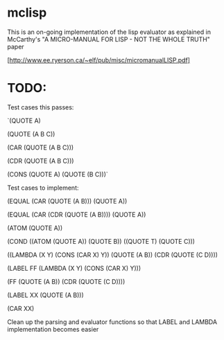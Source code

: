 mclisp
======

This is an on-going implementation of the lisp evaluator as explained in McCarthy's "A MICRO-MANUAL FOR LISP - NOT THE WHOLE TRUTH" paper

[http://www.ee.ryerson.ca/~elf/pub/misc/micromanualLISP.pdf]

TODO:
====
Test cases this passes:

`(QUOTE A)
 
(QUOTE (A B C))

(CAR (QUOTE (A B C)))

(CDR (QUOTE (A B C)))

(CONS (QUOTE A) (QUOTE (B C)))`

Test cases to implement:

(EQUAL (CAR (QUOTE (A B))) (QUOTE A))

(EQUAL (CAR (CDR (QUOTE (A B)))) (QUOTE A))

(ATOM (QUOTE A))

(COND ((ATOM (QUOTE A)) (QUOTE B)) ((QUOTE T) (QUOTE C)))

((LAMBDA (X Y) (CONS (CAR X) Y)) (QUOTE (A B)) (CDR (QUOTE (C D))))

(LABEL FF (LAMBDA (X Y) (CONS (CAR X) Y)))

(FF (QUOTE (A B)) (CDR (QUOTE (C D))))

(LABEL XX (QUOTE (A B)))

(CAR XX)

Clean up the parsing and evaluator functions so that LABEL and LAMBDA implementation becomes easier


